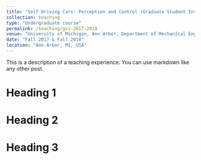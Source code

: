 ```yaml
---
title: "Self Driving Cars: Perception and Control (Graduate Student Instructor)"
collection: teaching
type: "Undergraduate course"
permalink: /teaching/gsi-2017-2018
venue: "University of Michigan, Ann Arbor, Department of Mechanical Engineering"
date: "Fall 2017 & Fall 2018"
location: "Ann Arbor, MI, USA"
---
```


This is a description of a teaching experience. You can use markdown like any other post.

Heading 1
======

Heading 2
======

Heading 3
======
